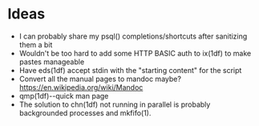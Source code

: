 Ideas
=====

*   I can probably share my psql() completions/shortcuts after sanitizing them
    a bit
*   Wouldn't be too hard to add some HTTP BASIC auth to ix(1df) to make pastes
    manageable
*   Have eds(1df) accept stdin with the "starting content" for the script
*   Convert all the manual pages to mandoc maybe? <https://en.wikipedia.org/wiki/Mandoc>
*   qmp(1df)--quick man page
*   The solution to chn(1df) not running in parallel is probably backgrounded
    processes and mkfifo(1).
